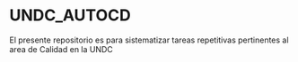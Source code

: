 # UNDC_AUTOCD
El presente repositorio es para sistematizar tareas repetitivas pertinentes al area de Calidad en la UNDC
